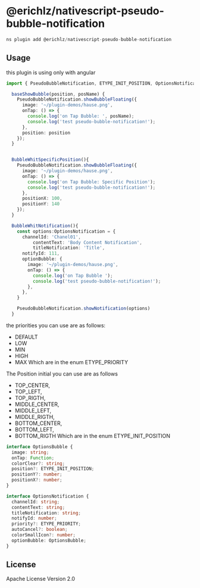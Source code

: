 # @erichlz/nativescript-pseudo-bubble-notification

```javascript
ns plugin add @erichlz/nativescript-pseudo-bubble-notification
```

## Usage

this plugin is using only with angular
```Typescript
import { PseudoBubbleNotification, ETYPE_INIT_POSITION, OptionsNotification } from '@erichlz/nativescript-pseudo-bubble-notification';

```

```Typescript
  baseShowBubble(position, posName) {
    PseudoBubbleNotification.showBubbleFloating({
      image: '~/plugin-demos/hause.png',
      onTap: () => {
        console.log('on Tap Bubble: ', posName);
        console.log('test pseudo-bubble-notification!');
      },
      position: position
    });
  }
```

```Typescript

  BubbleWhitSpecificPosition(){
    PseudoBubbleNotification.showBubbleFloating({
      image: '~/plugin-demos/hause.png',
      onTap: () => {
        console.log('on Tap Bubble: Specific Position');
        console.log('test pseudo-bubble-notification!');
      },
      positionX: 100,
      positionY: 140
    });
  }
```

```Typescript
  BubbleWhitNotification(){
    const options:OptionsNotification = {
      channelId: 'Chanel01',
		  contentText: 'Body Content Notification',
		  titleNotification: 'Title',
      notifyId: 111,
      optionBubble: {
        image: '~/plugin-demos/hause.png',
        onTap: () => {
          console.log('on Tap Bubble ');
          console.log('test pseudo-bubble-notification!');
        },
      },    
    } 

    PseudoBubbleNotification.showNotification(options)
  }
```
  the priorities you can use are as follows:

  * DEFAULT
  * LOW 
  * MIN 
  * HIGH 
  * MAX 
Which are in the enum ETYPE_PRIORITY

The Position initial you can use are as follows
  * TOP_CENTER,
  * TOP_LEFT,
  * TOP_RIGTH,
  * MIDDLE_CENTER,
  * MIDDLE_LEFT,
  * MIDDLE_RIGTH,
  * BOTTOM_CENTER,
  * BOTTOM_LEFT,
  * BOTTOM_RIGTH
Which are in the enum ETYPE_INIT_POSITION

```Typescript
interface OptionsBubble {
  image: string;
  onTap: Function;
  colorClear?: string;
  position?: ETYPE_INIT_POSITION;
  positionY?: number;
  positionX?: number;
}

interface OptionsNotification {
  channelId: string;
  contentText: string;
  titleNotification: string;
  notifyId: number;
  priority?: ETYPE_PRIORITY;
  autoCancel?: boolean;
  colorSmallIcon?: number;
  optionBubble: OptionsBubble;
}
```

## License

Apache License Version 2.0
